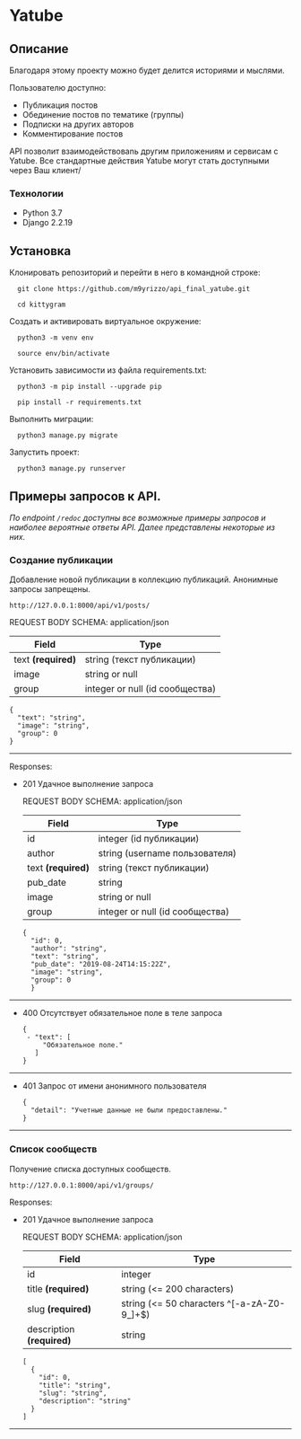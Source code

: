 # Yatube
## Описание
Благодаря этому проекту можно будет делится историями и мыслями.

Пользователю доступно:
- Публикация постов
- Обединение постов по тематике (группы)
- Подписки на других авторов
- Комментирование постов 

API позволит взаимодействоваnь другим приложениям и сервисам с Yatube.
Все стандартные действия Yatube могут стать доступными через Ваш клиент/

### Технологии
- Python 3.7
- Django 2.2.19

## Установка
Клонировать репозиторий и перейти в него в командной строке:
```
  git clone https://github.com/m9yrizzo/api_final_yatube.git
```
```
  cd kittygram
```
Cоздать и активировать виртуальное окружение:
```
  python3 -m venv env
```
```
  source env/bin/activate
```
Установить зависимости из файла requirements.txt:
```
  python3 -m pip install --upgrade pip
```
```
  pip install -r requirements.txt
```
Выполнить миграции:
```
  python3 manage.py migrate
```
Запустить проект:
```
  python3 manage.py runserver
```
## Примеры запросов к API.
*По endpoint ```/redoc``` доступны все возможные примеры запросов и наиболее вероятные ответы API.
Далее представлены некоторые из них.*

### Создание публикации
Добавление новой публикации в коллекцию публикаций. Анонимные запросы запрещены.
```
http://127.0.0.1:8000/api/v1/posts/
```

REQUEST BODY SCHEMA: application/json
  
| Field  | Type |
| ------------- | ------------- |
| text **(required)**  | string (текст публикации)  |
| image  | string or null <binary>  |
| group  | integer or null (id сообщества)  |

```
{
  "text": "string",
  "image": "string",
  "group": 0
}  
```
* * *
  
Responses:
- 201 Удачное выполнение запроса
  
  REQUEST BODY SCHEMA: application/json
  
  | Field  | Type |
  | ------------- | ------------- |
  | id  | integer (id публикации)  |
  | author  | string (username пользователя)  |
  | text **(required)**  | string (текст публикации)  |
  | pub_date  | string <date-time>  |
  | image  | string or null <binary>  |
  | group  | integer or null (id сообщества)  |

  ```
  {
    "id": 0,
    "author": "string",
    "text": "string",
    "pub_date": "2019-08-24T14:15:22Z",
    "image": "string",
    "group": 0
    } 
  ```
* * *  
- 400 Отсутствует обязательное поле в теле запроса
  
  ```
  {
   - "text": [
       "Обязательное поле."
     ]
  }
  ```
* * *
- 401 Запрос от имени анонимного пользователя
  
  ```
  {
    "detail": "Учетные данные не были предоставлены."
  } 
  ```
* * *

### Список сообществ
Получение списка доступных сообществ.
```
http://127.0.0.1:8000/api/v1/groups/
```
Responses:
- 201 Удачное выполнение запроса
  
  REQUEST BODY SCHEMA: application/json
  
  | Field  | Type |
  | ------------- | ------------- |
  | id  | integer  |
  | title **(required)**  | string (<= 200 characters)  |
  | slug **(required)**  | string (<= 50 characters ^[-a-zA-Z0-9_]+$)  |
  | description **(required)**  | string  |

  ```
  [
    {
      "id": 0,
      "title": "string",
      "slug": "string",
      "description": "string"
    }
  ]  
  ```
* * *
